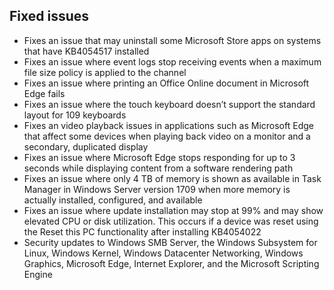 ## Fixed issues
- Fixes an issue that may uninstall some Microsoft Store apps on systems that have KB4054517 installed
- Fixes an issue where event logs stop receiving events when a maximum file size policy is applied to the channel
- Fixes an issue where printing an Office Online document in Microsoft Edge fails
- Fixes an issue where the touch keyboard doesn’t support the standard layout for 109 keyboards
- Fixes an video playback issues in applications such as Microsoft Edge that affect some devices when playing back video on a monitor and a secondary, duplicated display
- Fixes an issue where Microsoft Edge stops responding for up to 3 seconds while displaying content from a software rendering path
- Fixes an issue where only 4 TB of memory is shown as available in Task Manager in Windows Server version 1709 when more memory is actually installed, configured, and available
- Fixes an issue where update installation may stop at 99% and may show elevated CPU or disk utilization. This occurs if a device was reset using the Reset this PC functionality after installing KB4054022
- Security updates to Windows SMB Server, the Windows Subsystem for Linux, Windows Kernel, Windows Datacenter Networking, Windows Graphics, Microsoft Edge, Internet Explorer, and the Microsoft Scripting Engine